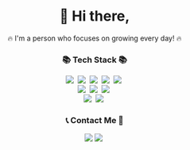 <h1 align="center">👋 Hi there,</h1>
<p align="center">🔥 I'm a person who focuses on growing every day! 🔥</p>

<h3 align="center">📚 Tech Stack 📚</h3>
<p align="center">
<img src="https://img.shields.io/badge/Javascript-ffb13b?style=flat-square&logo=javascript&logoColor=white"/></a>&nbsp
<img src="https://img.shields.io/badge/React-61DAFB?style=flat-square&logo=react&logoColor=white"/></a>&nbsp
<img src="https://img.shields.io/badge/Tailwind_CSS-06B6D4?style=flat-square&logo=tailwindcss&logoColor=white"/></a>&nbsp
<img src="https://img.shields.io/badge/Styled_Components-DB7093?style=flat-square&logo=styledcomponents&logoColor=white"/></a>&nbsp
<img src="https://img.shields.io/badge/Zustand-0D0D0D?style=flat-square"/></a>&nbsp
<br>
<img src="https://img.shields.io/badge/Node.js-339933?style=flat-square&logo=Node.js&logoColor=white"/></a>&nbsp
<img src="https://img.shields.io/badge/Express-000000?style=flat-square&logo=Express&logoColor=white"/></a>&nbsp
<img src="https://img.shields.io/badge/MongoDB-47A248?style=flat-square&logo=MongoDB&logoColor=white"/></a>&nbsp
<br>
<img src="https://img.shields.io/badge/Vitest-6E9F18?style=flat-square&logo=Vitest&logoColor=white"/></a>&nbsp
<img src="https://img.shields.io/badge/Jest-C21325?style=flat-square&logo=Jest&logoColor=white"/></a>&nbsp
</p>

<h3 align="center">📞 Contact Me 📱</h3>
<p align="center">
  <a href="mailto:minho00123@gmail.com"><img src="https://img.shields.io/badge/Gmail-d14836?style=flat-square&logo=Gmail&logoColor=white&link=minho00123@gmail.com"/></a>
  <a href="https://www.instagram.com/mh.jang710"><img src="https://img.shields.io/badge/Instagram-E4405F?style=flat-square&logo=Instagram&logoColor=white&link=https://www.instagram.com/mh.jang710/"/></a>&nbsp
</p>
